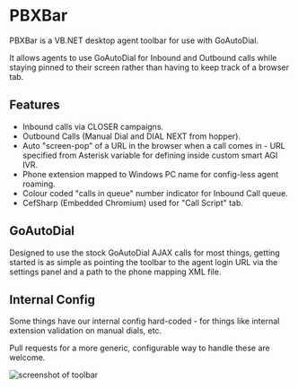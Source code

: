 # PBXBar

PBXBar is a VB.NET desktop agent toolbar for use with GoAutoDial.

It allows agents to use GoAutoDial for Inbound and Outbound calls while staying pinned to their screen rather than having to keep track of a browser tab.

## Features

* Inbound calls via CLOSER campaigns.
* Outbound Calls (Manual Dial and DIAL NEXT from hopper).
* Auto "screen-pop" of a URL in the browser when a call comes in - URL specified from Asterisk variable for defining inside custom smart AGI IVR.
* Phone extension mapped to Windows PC name for config-less agent roaming.
* Colour coded "calls in queue" number indicator for Inbound Call queue.
* CefSharp (Embedded Chromium) used for "Call Script" tab.

## GoAutoDial

Designed to use the stock GoAutoDial AJAX calls for most things, getting started is as simple as pointing the toolbar to the agent login URL via the settings panel and a path to the phone mapping XML file.

## Internal Config

Some things have our internal config hard-coded - for things like internal extension validation on manual dials, etc.

Pull requests for a more generic, configurable way to handle these are welcome.

![screenshot of toolbar](https://raw.github.com/infitialis/pbxbar/master/docs/screenshots/1.%20Pre-Login%20Toolbar.png)